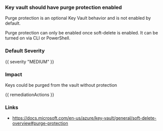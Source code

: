 
### Key vault should have purge protection enabled

Purge protection is an optional Key Vault behavior and is not enabled by default.

Purge protection can only be enabled once soft-delete is enabled. It can be turned on via CLI or PowerShell.

### Default Severity
{{ severity "MEDIUM" }}

### Impact
Keys could be purged from the vault without protection

<!-- DO NOT CHANGE -->
{{ remediationActions }}

### Links
- https://docs.microsoft.com/en-us/azure/key-vault/general/soft-delete-overview#purge-protection
        